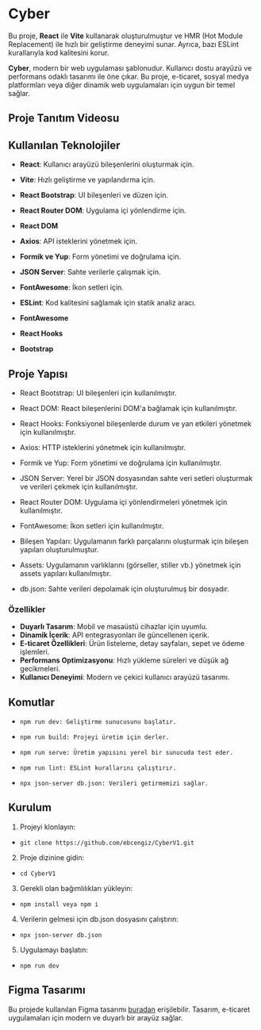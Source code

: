 # Cyber

Bu proje, **React** ile **Vite** kullanarak oluşturulmuştur ve HMR (Hot Module Replacement) ile hızlı bir geliştirme deneyimi sunar. Ayrıca, bazı ESLint kurallarıyla kod kalitesini korur.

**Cyber**, modern bir web uygulaması şablonudur. Kullanıcı dostu arayüzü ve performans odaklı tasarımı ile öne çıkar. Bu proje, e-ticaret, sosyal medya platformları veya diğer dinamik web uygulamaları için uygun bir temel sağlar.

## Proje Tanıtım Videosu

## Kullanılan Teknolojiler

- **React**: Kullanıcı arayüzü bileşenlerini oluşturmak için.

- **Vite**: Hızlı geliştirme ve yapılandırma için.

- **React Bootstrap**: UI bileşenleri ve düzen için.

- **React Router DOM**: Uygulama içi yönlendirme için.

- **React DOM**

- **Axios**: API isteklerini yönetmek için.

- **Formik ve Yup**: Form yönetimi ve doğrulama için.

- **JSON Server**: Sahte verilerle çalışmak için.

- **FontAwesome**: İkon setleri için.

- **ESLint**: Kod kalitesini sağlamak için statik analiz aracı.

- **FontAwesome**

- **React Hooks**

- **Bootstrap**

## Proje Yapısı

- React Bootstrap: UI bileşenleri için kullanılmıştır.

- React DOM: React bileşenlerini DOM'a bağlamak için kullanılmıştır.

- React Hooks: Fonksiyonel bileşenlerde durum ve yan etkileri yönetmek için kullanılmıştır.

- Axios: HTTP isteklerini yönetmek için kullanılmıştır.

- Formik ve Yup: Form yönetimi ve doğrulama için kullanılmıştır.

- JSON Server: Yerel bir JSON dosyasından sahte veri setleri oluşturmak ve verileri çekmek için kullanılmıştır.

- React Router DOM: Uygulama içi yönlendirmeleri yönetmek için kullanılmıştır.

- FontAwesome: İkon setleri için kullanılmıştır.

- Bileşen Yapıları: Uygulamanın farklı parçalarını oluşturmak için bileşen yapıları oluşturulmuştur.

- Assets: Uygulamanın varlıklarını (görseller, stiller vb.) yönetmek için assets yapıları kullanılmıştır.

- db.json: Sahte verileri depolamak için oluşturulmuş bir dosyadır.

### Özellikler

- **Duyarlı Tasarım**: Mobil ve masaüstü cihazlar için uyumlu.
- **Dinamik İçerik**: API entegrasyonları ile güncellenen içerik.
- **E-ticaret Özellikleri**: Ürün listeleme, detay sayfaları, sepet ve ödeme işlemleri.
- **Performans Optimizasyonu**: Hızlı yükleme süreleri ve düşük ağ gecikmeleri.
- **Kullanıcı Deneyimi**: Modern ve çekici kullanıcı arayüzü tasarımı.

## Komutlar

- `npm run dev: Geliştirme sunucusunu başlatır.`

- `npm run build: Projeyi üretim için derler. `

- `npm run serve: Üretim yapısını yerel bir sunucuda test eder. `

- `npm run lint: ESLint kurallarını çalıştırır.`

- `npx json-server db.json: Verileri getirmemizi sağlar.`

## Kurulum

1. Projeyi klonlayın:

- `git clone https://github.com/ebcengiz/CyberV1.git`

2. Proje dizinine gidin:

- `cd CyberV1`

3. Gerekli olan bağımlılıkları yükleyin:

- `npm install veya npm i`

4. Verilerin gelmesi için db.json dosyasını çalıştırın:

- `npx json-server db.json`

5. Uygulamayı başlatın:

- `npm run dev`

## Figma Tasarımı

Bu projede kullanılan Figma tasarımı [buradan](<https://www.figma.com/design/wTUchfS1t0YTSCeSmZ42ru/E-commerce-Responsive-Template-(Community)-(Copy)?node-id=0-1&t=xtkmHdmiQYec1P3Y-0>) erişilebilir. Tasarım, e-ticaret uygulamaları için modern ve duyarlı bir arayüz sağlar.

